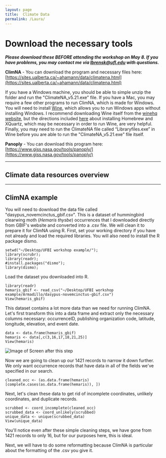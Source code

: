 ```yaml
---
layout: page
title:  Climate Data
permalink: /Laura/
---
```


# Download the necessary tools
***Please download these BEFORE attending the workshop on May 8. If you have problems, you may contact me via lbrensk@ufl.edu with questions.***

**ClimNA** - You can download the program and necessary files here: [https://sites.ualberta.ca/~ahamann/data/climatena.html](https://sites.ualberta.ca/~ahamann/data/climatena.html)

If you have a Windows machine, you should be able to simple unzip the folder and run the "ClimateNA_v5.21.exe" file.
If you have a Mac, you may require a few other programs to run ClimNA, which is made for Windows. You will need to install [Wine](http://www.winehq.org), which allows you to run Windows apps without installing Windows. I recommend downloading Wine itself from the [winehq website](http://www.winehq.org), but the directions included [here](https://www.davidbaumgold.com/tutorials/wine-mac/#part-1:-install-homebrew) about installing Homebrew and XQuartz, which may be necessary in order to run Wine, are very helpful. Finally, you may need to run the ClimateNA file called “Libraryfiles.exe” in Wine before you are able to run the "ClimateNA_v5.21.exe" file itself.

**Panoply** - You can download this program here: [https://www.giss.nasa.gov/tools/panoply/](https://www.giss.nasa.gov/tools/panoply/)

***

## Climate data resources overview

***

## ClimNA example

You will need to download the data file called "dasypus_novemcinctus_gbif.csv". This is a dataset of hummingbird clearwing moth (*Hemaris thysbe*) occurrences that I downloaded directly from GBIF's website and converted into a .csv file. We will clean it to prepare it for ClimNA using R. First, set your working directory if you have not already and load the required libraries. You will also need to install the R package dismo.

```{r}
setwd("~/Desktop/UFBI workshop example/");
library(scrubr);
library(readr);
#install.packages("dismo");
library(dismo);
```

Load the dataset you downloaded into R.

```{r}
library(readr)
hemaris_gbif <- read_csv("~/Desktop/UFBI workshop example/Armadillo/dasypus-novemcinctus-gbif.csv")
View(hemaris_gbif)
```

This dataset contains a lot more data than we need for running ClimNA. Let's first transform this into a data frame and extract only the necessary columns necessary: occurrenceID, publishing organization code, latitude, longitude, elevation, and event date.

```{r}
data <- data.frame(hemaris_gbif)
hemaris <- data[,c(3,16,17,18,21,25)]
View(hemaris)
```

![Image of Screen after this step](https://lh3.googleusercontent.com/mnUnNg5fV_C6jMnoCmUArq1TlP1DBFIx1eU_kiX3eTuykylqSkwNSgbLtAiOR8P29Nc-vQTDt8-nTr56wZrAq7EW0u9V9ypNgS6x5r3-OpYXutYbJnrdCzWoziT9F7kuFP8bnL80bQ44Ooy_JHQ7wmWJyZiJtYPCyBbRJcMCGbjjlwZyYxxEGZ5jSxO3Em2dOJH6wQukjmxK6mx47nh9g52PGZMzw0vjKfGjmukM_vKXaa8svfPj7S_QFI10zw1W61bx1XVAJ4gW7kFW3Znl_Y9XAC1QQ0EzQ51Hb7SYh44oeMWKKSKE9CLGiJhVwq1cMHUQWRxPw1uSlgKse9WuKZOzGq3vY7XVRN1cocEn7uz7GAwrkF3Ns9b-w0JgefNrMYsrhC8t6D9rrI0prhwmZPM2WC-6iHGYID62foMG-2O9th14b1pTzAHUQ--6TGY7_6dJo6q1mbPAeQc9OMrQdb-1b_xdymI79ACPrcn73MaQGN_jBruVWPgJFtWhSaNbktazRYLibqnMPlN08QkpGnmMmWzEN5dtTLn0IO-Gmcetgh6CqflRXUkMztXx4QnWMrFcn5ZJ_HZ6ComTwAHxGRV2X5pOIocR0rfNaOyEsr3U3LD7yZ9WrwtlwHEo1U21LCityKLqGkyAVfWOZ8PCjWDtCSUc-Ng7=w1141-h471-no)

Now we are going to clean up our 1421 records to narrow it down further. We only want occurrence records that have data in all of the fields we've specified in our search.

```{r}
cleaned_occ <- (as.data.frame(hemaris)[complete.cases(as.data.frame(hemaris)), ])
```

Next, let's clean these data to get rid of incomplete coordinates, unlikely coordinates, and duplicate records.

```{r}
scrubbed <- coord_incomplete(cleaned_occ)
scrubbed_data <- coord_unlikely(scrubbed)
unique_data <- unique(scrubbed_data)
View(unique_data)
```
You'll notice even after these simple cleaning steps, we have gone from 1421 records to only 16, but for our purposes here, this is ideal.

Next, we will have to do some reformatting because ClimNA is particular about the formatting of the .csv you give it.

